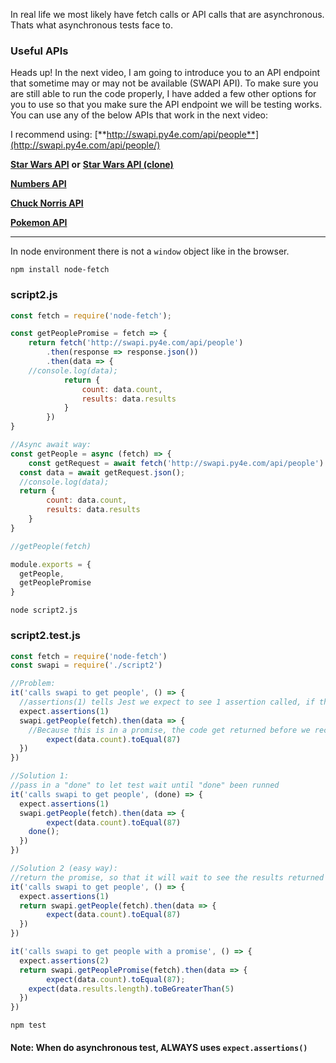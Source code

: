 In real life we most likely have fetch calls or API calls that are asynchronous. Thats what asynchronous tests face to.

### Useful APIs

Heads up! In the next video, I am going to introduce you to an API endpoint that sometime may or may not be available (SWAPI API). To make sure you are still able to run the code properly, I have added a few other options for you to use so that you make sure the API endpoint we will be testing works. You can use any of the below APIs that work in the next video:

I recommend using: [**http://swapi.py4e.com/api/people**](http://swapi.py4e.com/api/people/)

[**Star Wars API**](http://swapi.py4e.com/) **or** [**Star Wars API (clone)**](https://swapi.dev/)

[**Numbers API**](http://numbersapi.com/#42)

[**Chuck Norris API**](https://api.chucknorris.io/)

[**Pokemon API**](https://pokeapi.co/)

------

In node environment there is not a `window` object like in the browser.

```shell
npm install node-fetch
```

### script2.js

```js
const fetch = require('node-fetch');

const getPeoplePromise = fetch => {
	return fetch('http://swapi.py4e.com/api/people')
		.then(response => response.json())
		.then(data => {
    //console.log(data);
			return {
				count: data.count,
				results: data.results
			}
		})
}

//Async await way:
const getPeople = async (fetch) => {
	const getRequest = await fetch('http://swapi.py4e.com/api/people')
  const data = await getRequest.json();
  //console.log(data);
  return {
		count: data.count,
		results: data.results
	}
}

//getPeople(fetch)

module.exports = {
  getPeople,
  getPeoplePromise
}
```

```shell
node script2.js
```

### script2.test.js

```js
const fetch = require('node-fetch')
const swapi = require('./script2')

//Problem:
it('calls swapi to get people', () => {
  //assertions(1) tells Jest we expect to see 1 assertion called, if the code doesn't check, it will show error.
  expect.assertions(1)
  swapi.getPeople(fetch).then(data => {
    //Because this is in a promise, the code get returned before we receive the data, the assertion below will not run. Without expect.assertions(1), the test will be passed anyway, now it will show failed
		expect(data.count).toEqual(87)
  })
})

//Solution 1:
//pass in a "done" to let test wait until "done" been runned
it('calls swapi to get people', (done) => {
  expect.assertions(1)
  swapi.getPeople(fetch).then(data => {
		expect(data.count).toEqual(87)
    done();
  })
})

//Solution 2 (easy way):
//return the promise, so that it will wait to see the results returned
it('calls swapi to get people', () => {
  expect.assertions(1)
  return swapi.getPeople(fetch).then(data => {
		expect(data.count).toEqual(87)
  })
})

it('calls swapi to get people with a promise', () => {
  expect.assertions(2)
  return swapi.getPeoplePromise(fetch).then(data => {
		expect(data.count).toEqual(87);
    expect(data.results.length).toBeGreaterThan(5)
  })
})
```

```shell
npm test
```

#### **Note: When do asynchronous test, ALWAYS uses `expect.assertions()`**



